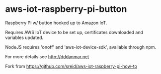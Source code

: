 # aws-iot-raspberry-pi-button
Raspberry Pi w/ button hooked up to Amazon IoT.

Requires AWS IoT device to be set up, certificates downloaded and variables updated.

NodeJS requires 'onoff' and 'aws-iot-device-sdk', available through npm.

For more details see http://dddanmar.net

Fork from https://github.com/sreid/aws-iot-raspberry-pi-how-to
